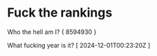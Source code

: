 # Fuck the rankings

Who the hell am I?
{ 8594930 }

What fucking year is it?
[ 2024-12-01T00:23:20Z ]

